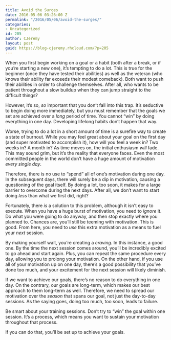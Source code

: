```yaml
---
title: Avoid the Surges
date: 2016-05-06 03:26:00 Z
permalink: "/2016/05/06/avoid-the-surges/"
categories:
- Uncategorized
id: 205
author: CJeremy
layout: post
guid: https://blog-cjeremy.rhcloud.com/?p=205
---
```


When you first begin working on a goal or a habit (both after a break, or if you&#8217;re starting a new one), it&#8217;s tempting to do a lot. This is true for the beginner (once they have tested their abilities) as well as the veteran (who knows their ability far exceeds their modest comeback). Both want to push their abilities in order to challenge themselves. After all, who wants to be patient throughout a slow buildup when they can jump straight to the difficult things?

However, it&#8217;s so, _so_ important that you don&#8217;t fall into this trap. It&#8217;s seductive to begin doing more immediately, but you must remember that the goals we set are achieved over a _long_ period of time. You cannot &#8220;win&#8221; by doing everything in one day. Developing lifelong habits don&#8217;t happen that way.

Worse, trying to do a lot in a short amount of time is a surefire way to create a state of burnout. While you may feel great about your goal on the first day (and super motivated to accomplish it), how will you feel a week in? Two weeks in? A month in? As time moves on, the initial enthusiasm _will_ fade. This may sound grim, but it&#8217;s the reality that everyone faces. Even the most committed people in the world don&#8217;t have a huge amount of motivation _every single day_.

Therefore, there is no use to &#8220;spend&#8221; all of one&#8217;s motivation during one day. In the subsequent days, there will surely be a dip in motivation, causing a questioning of the goal itself. By doing a lot, too soon, it makes for a large barrier to overcome during the next days. After all, we don&#8217;t want to start doing _less_ than what we first did, right?

Fortunately, there _is_ a solution to this problem, although it isn&#8217;t easy to execute. When you have a huge burst of motivation, you need to _ignore_ it. Do what you were going to do anyway, and then stop exactly where you planned to. Chances are, you&#8217;ll still be teeming with motivation. This is good. From here, you need to _use_ this extra motivation as a means to fuel your _next_ session.

By making yourself wait, you&#8217;re creating a _craving_. In this instance, a good one. By the time the next session comes around, you&#8217;ll be incredibly excited to go ahead and start again. Plus, you can repeat the same procedure every day, allowing you to prolong your motivation. On the other hand, if you use all of your motivation up on one day, there&#8217;s a good possibility that you&#8217;ve done too much, and your excitement for the next session will likely diminish.

If we want to achieve our goals, there&#8217;s no reason to do everything in one day. On the contrary, our goals are long-term, which makes our best approach to them long-term as well. Therefore, we need to spread our motivation over the _season_ that spans our goal, not just the day-to-day sessions. As the saying goes, doing too much, too soon, leads to failure.

Be smart about your training sessions. Don&#8217;t try to &#8220;win&#8221; the goal within one session. It&#8217;s a process, which means you want to sustain your motivation throughout that process.

If you can do that, you&#8217;ll be set up to achieve your goals.